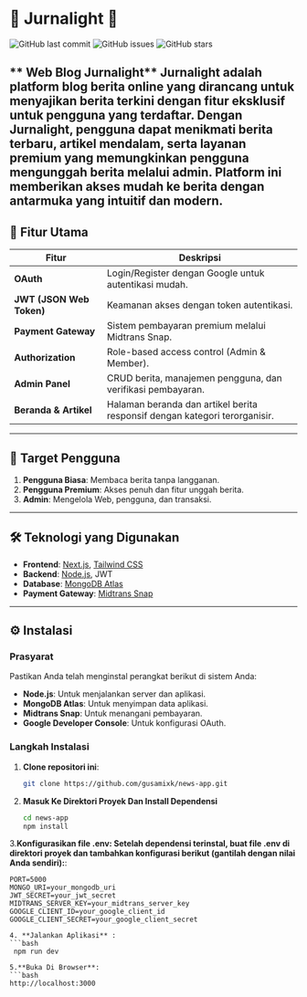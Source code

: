# 🌟 Jurnalight 🌟

![GitHub last commit](https://img.shields.io/github/last-commit/gusamixk/news-app)
![GitHub issues](https://img.shields.io/github/issues/gusamixk/news-app)
![GitHub stars](https://img.shields.io/github/stars/gusamixk/news-app?style=social)

** Web Blog Jurnalight** 
Jurnalight adalah platform blog berita online yang dirancang untuk menyajikan berita terkini dengan fitur eksklusif untuk pengguna yang terdaftar. Dengan Jurnalight, pengguna dapat menikmati berita terbaru, artikel mendalam, serta layanan premium yang memungkinkan pengguna mengunggah berita melalui admin. Platform ini memberikan akses mudah ke berita dengan antarmuka yang intuitif dan modern.
---

## 🚀 Fitur Utama

| Fitur                     | Deskripsi                                                                                 |
|---------------------------|-------------------------------------------------------------------------------------------|
| **OAuth**                 | Login/Register dengan Google untuk autentikasi mudah.                                    |
| **JWT (JSON Web Token)**  | Keamanan akses dengan token autentikasi.                                                 |
| **Payment Gateway**       | Sistem pembayaran premium melalui Midtrans Snap.                                         |
| **Authorization**         | Role-based access control (Admin & Member).                                              |
| **Admin Panel**           | CRUD berita, manajemen pengguna, dan verifikasi pembayaran.                              |
| **Beranda & Artikel**     | Halaman beranda dan artikel berita responsif dengan kategori terorganisir.                |

---

## 🎯 Target Pengguna

1. **Pengguna Biasa**: Membaca berita tanpa langganan.
2. **Pengguna Premium**: Akses penuh dan fitur unggah berita.
3. **Admin**: Mengelola Web, pengguna, dan transaksi.

---

## 🛠️ Teknologi yang Digunakan

- **Frontend**: [Next.js](https://nextjs.org/), [Tailwind CSS](https://tailwindcss.com/)
- **Backend**: [Node.js](https://nodejs.org/), JWT
- **Database**: [MongoDB Atlas](https://www.mongodb.com/cloud/atlas)
- **Payment Gateway**: [Midtrans Snap](https://midtrans.com/id/snap)

---

## ⚙️ Instalasi

### Prasyarat
Pastikan Anda telah menginstal perangkat berikut di sistem Anda:
- **Node.js**: Untuk menjalankan server dan aplikasi.
- **MongoDB Atlas**: Untuk menyimpan data aplikasi.
- **Midtrans Snap**: Untuk menangani pembayaran.
- **Google Developer Console**: Untuk konfigurasi OAuth.

### Langkah Instalasi

1. **Clone repositori ini**:
   ```bash
   git clone https://github.com/gusamixk/news-app.git

2. **Masuk Ke Direktori Proyek Dan Install Dependensi**
   ```bash
   cd news-app
   npm install

3.**Konfigurasikan file .env: Setelah dependensi terinstal, buat file .env di direktori proyek dan tambahkan konfigurasi berikut (gantilah dengan nilai Anda sendiri):**:
   ```env
   PORT=5000
   MONGO_URI=your_mongodb_uri
   JWT_SECRET=your_jwt_secret
   MIDTRANS_SERVER_KEY=your_midtrans_server_key
   GOOGLE_CLIENT_ID=your_google_client_id
   GOOGLE_CLIENT_SECRET=your_google_client_secret

4. **Jalankan Aplikasi** :
   ```bash
    npm run dev

5.**Buka Di Browser**:
   ```bash
   http://localhost:3000




